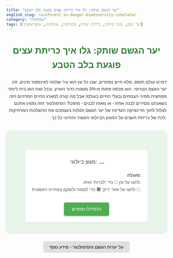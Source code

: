 ```yaml
---
title: "יער הגשם שותק: גלו איך כריתת עצים פוגעת בלב הטבע"
english_slug: rainforest-in-danger-biodiversity-simulator
category: "אקולוגיה"
tags: [יער גשם, מגוון ביולוגי, כריתת יערות, סימולציה, אקולוגיה, אינטראקטיבי]
---
```

<h1>יער הגשם שותק: גלו איך כריתת עצים פוגעת בלב הטבע</h1>
<p>דמיינו עולם תוסס, מלא חיים נסתרים, שבו כל עץ הוא עיר שלמה לאינספור מינים. זהו יער הגשם הטרופי. הוא מכסה פחות מ-3% משטח כדור הארץ, ובכל זאת הוא בית ליותר ממחצית ממיני הצמחים ובעלי החיים בעולם! אבל מה קורה למארג החיים המדהים הזה כשאנחנו מסירים לבנה אחת - או מאות לבנים - מתוכו? הסימולטור הזה מזמין אתכם לצלול לתוך הדינמיקה העדינה של יער הגשם ולגלות בעצמכם את ההשלכות המרחיקות לכת של כריתת העצים על המגוון הביולוגי העשיר והחיוני כל כך.</p>

<div id="app-container">
    <div id="rainforest-grid">
        <!-- Grid cells will be inserted here by JS -->
    </div>
    <div id="controls">
        <div id="biodiversity-display">
            <span class="label">מגוון ביולוגי:</span> <span id="biodiversity-value">...</span>
        </div>
        <p class="instruction">
            <strong>פעולה:</strong>
            <br>
            לחצו על עץ <span>🌳</span> כדי 'לכרות' אותו.
            <br>
            לחצו על אזור 'ריק' <span>🟫</span> כדי לנסות ולשקם צמחייה ראשונית <span>🌿</span>.
        </p>
        <button id="reset-button">התחילו מחדש</button>
    </div>
</div>

<style>
    /* גופנים בסיסיים - ניתן להתאים בהתאם לפלטפורמה */
    body {
        font-family: 'Arial', sans-serif;
        line-height: 1.6;
        color: #333;
    }

    h1, h2 {
        color: #2e7d32; /* ירוק כהה יותר לכותרות */
        text-align: center;
    }

    p {
        text-align: right;
        margin-bottom: 1em;
    }

    #app-container {
        display: flex;
        flex-direction: column; /* Stack grid and controls vertically */
        align-items: center;
        gap: 30px; /* Increased space */
        margin-top: 30px;
        padding: 30px;
        background-color: #e8f5e9; /* Very light green background */
        border-radius: 12px; /* More rounded corners */
        box-shadow: 0 4px 8px rgba(0, 0, 0, 0.1); /* Subtle shadow */
    }

    #rainforest-grid {
        display: grid;
        border: none; /* Remove main border */
        background-color: #fff; /* White background for the grid area */
        box-shadow: 0 2px 5px rgba(0, 0, 0, 0.05); /* Subtle shadow for grid */
         /* Grid columns will be set by JS based on grid size */
    }

    .grid-cell {
        width: 30px; /* Slightly larger cells */
        height: 30px; /* Slightly larger cells */
        box-sizing: border-box; /* Include border/padding in dimensions */
        cursor: pointer;
        display: flex;
        align-items: center;
        justify-content: center;
        font-size: 1.4em; /* Larger emoji */
        user-select: none; /* Prevent selecting emoji text */
        transition: background-color 0.4s ease, transform 0.2s ease, opacity 0.4s ease; /* Smooth transitions */
        border: 1px solid rgba(255, 255, 255, 0.5); /* Subtle light border */
    }

    /* Cell type styles */
    .cell-type-0 { /* Empty / Clearing */
        background-color: #d4c29b; /* Light brown/soil */
        border-color: #c0ae8c;
    }

    .cell-type-1 { /* Vegetation / Undergrowth */
        background-color: #a2c585; /* Soft green */
         border-color: #8ea375;
    }

    .cell-type-2 { /* Tree / Canopy */
        background-color: #5a923f; /* Rich forest green */
        border-color: #4a7d34;
    }

    /* Hover effect */
    .grid-cell:hover {
        transform: scale(1.05); /* Grow slightly on hover */
        box-shadow: 0 0 8px rgba(0, 0, 0, 0.2); /* Add shadow on hover */
        z-index: 1; /* Bring hovered cell to front */
    }

     /* Animation class for cutting */
    .grid-cell.cutting {
        transform: scale(0.8); /* Shrink slightly */
        opacity: 0.5; /* Fade slightly */
    }

     /* Animation class for growing */
    .grid-cell.growing {
        transform: scale(1.1); /* Grow slightly */
        opacity: 0.8; /* Fade in */
    }


    #controls {
        text-align: center;
        background-color: #ffffff; /* White background for controls */
        padding: 20px;
        border-radius: 8px;
        box-shadow: 0 2px 5px rgba(0, 0, 0, 0.05);
    }

    #biodiversity-display {
        font-size: 1.5em; /* Larger font */
        font-weight: bold;
        margin-bottom: 15px; /* More space */
        color: #1b5e20; /* Dark green */
    }

    #biodiversity-display .label {
         font-weight: normal; /* Label is not bold */
         font-size: 0.8em; /* Label slightly smaller */
         color: #424242; /* Dark grey */
         margin-left: 5px;
    }

    #biodiversity-value {
        color: #388e3c; /* Medium green */
         transition: color 0.5s ease, transform 0.3s ease; /* Animation for value change */
         display: inline-block; /* Needed for transform */
    }

    /* Animation for biodiversity value change */
    #biodiversity-value.changed {
        color: #c62828; /* Red color on decrease */
         transform: scale(1.1);
    }

    .instruction {
        font-size: 1em;
        color: #555;
        margin-bottom: 20px;
    }

    #reset-button {
        display: inline-block;
        margin-top: 10px;
        padding: 12px 25px; /* Larger padding */
        font-size: 1.1em; /* Larger text */
        cursor: pointer;
        background-color: #4caf50; /* Green */
        color: white;
        border: none;
        border-radius: 5px; /* Rounded button */
        transition: background-color 0.3s ease, transform 0.1s ease;
        box-shadow: 0 2px 5px rgba(0, 0, 0, 0.2);
    }

    #reset-button:hover {
        background-color: #388e3c; /* Darker green on hover */
        transform: translateY(-1px); /* Lift button slightly */
    }

    #reset-button:active {
         transform: translateY(0); /* Press button */
         box-shadow: 0 1px 3px rgba(0, 0, 0, 0.2);
    }


    #toggle-explanation {
        display: block;
        margin: 30px auto 20px auto; /* Adjust margin */
        padding: 10px 20px;
        font-size: 1em;
        cursor: pointer;
        background-color: #e0e0e0; /* Light grey */
        border: none;
        border-radius: 5px;
        transition: background-color 0.3s ease;
    }

     #toggle-explanation:hover {
        background-color: #d5d5d5; /* Darker grey on hover */
     }


    #explanation {
        margin-top: 20px;
        padding: 25px; /* More padding */
        background-color: #e1f5fe; /* Very light blue background */
        border-left: 6px solid #03a9f4; /* Cyan border */
        border-radius: 8px;
        direction: rtl; /* Ensure text is right-to-left */
        text-align: right; /* Align text to the right */
         box-shadow: 0 2px 5px rgba(0, 0, 0, 0.05);
    }

    #explanation h2 {
        color: #0277bd; /* Dark blue */
        border-bottom: 1px solid #b3e5fc; /* Lighter cyan border */
        padding-bottom: 8px; /* More padding */
        margin-top: 15px;
        margin-bottom: 15px; /* More margin */
        text-align: right; /* Align explanation headers right */
    }

     #explanation p {
        margin-bottom: 12px; /* More space between paragraphs */
        line-height: 1.7; /* More comfortable line height */
        color: #444; /* Slightly softer text color */
     }

     #explanation p strong {
         color: #01579b; /* Darker blue for emphasis */
     }

      .grid-cell .emoji {
         display: inline-block; /* Needed for transform */
         transition: transform 0.3s ease;
      }


</style>

<button id="toggle-explanation">על יערות הגשם והסימולטור - מידע נוסף</button>

<div id="explanation" style="display: none;">
    <h2>יער גשם טרופי - מערכת אקולוגית תוססת</h2>
    <p>יערות הגשם הטרופיים הם פלא טבעי - אזורים ספוגי גשם, שופעי חום וירוק, המכסים פחות משלושה אחוזים מכדור הארץ אך מהווים משכן ליותר ממחצית המגוון הביולוגי העולמי! תנאי האקלים היציבים לאורך מיליוני שנים אפשרו התפתחות של רשת קשרים מורכבת בין מינים, היוצרים מערכת אקולוגית יציבה ועמידה להפליא - כל עוד היא שלמה.</p>

    <h2>רשת החיים המורכבת</h2>
    <p>ביער גשם, אין מין שחי לבדו. עצים ענקיים מספקים לא רק חמצן, אלא גם מזון, מחסה, אתרי קינון ורבייה לאלפי מיני חיות, חרקים וצמחים אחרים. צמחים אפיפיטיים כמו סחלבים ושרכים נצמדים לגזעי העצים, בעלי חיים תלויים בפירות או בפרחים ספציפיים, וכל שרשרת מזון קשורה בסופו של דבר לצמחייה העשירה. אפילו הקרקע התוססת מתחת לעצים, העשירה בפטריות וחיידקים, תלויה בחומר האורגני שמגיע מהם. הסימולטור שלנו מדגים, בפשטות, איך הסרת עץ אחד יכולה להשפיע על מינים רבים שתלויים בו או בסביבה שהוא יוצר.</p>

    <h2>הסכנה: כריתת יערות</h2>
    <p>לצערנו, יערות הגשם נעלמים בקצב מדאיג. שטחים עצומים נכרתים או נשרפים כדי לפנות מקום לחקלאות (בעיקר גידול בקר וגידולי שמן דקלים וסויה), כרייה, כריתת עצים לתעשיית העץ, ובניית דרכים ותשתיות. ההרס הפיזי הזה הוא רק ההתחלה. כאשר העצים נעלמים, המיקרו-אקלים משתנה דרמטית - הטמפרטורה עולה, הלחות יורדת, והאדמה נחשפת לשמש ולגשמים חזקים, מה שמוביל לשחיקה מהירה. מחזורי המים והחומרים המזינים משתבשים. פתאום, סביבה שהייתה מושלמת למינים רבים הופכת להיות עוינת.</p>

    <h2>מה קורה למגוון הביולוגי?</h2>
    <p>התוצאה הישירה של ההרס הזה היא אובדן דרמטי של מגוון ביולוגי. מינים רבים, במיוחד אלו המומחים לסביבה ספציפית (כמו עכבישים החיים רק על סוג מסוים של עלה, או קופים הניזונים רק מפירות עץ מסוים), מאבדים את ביתם ומקור מחייתם ונכחדים מקומית או אפילו גלובלית. גם מינים פחות ספציפיים נפגעים כאשר שטח היער מתכווץ ומתפצל לאזורים קטנים ומבודדים (פירגמנטציה). אוכלוסיות מינים מצטמצמות, מה שהופך אותן לפגיעות יותר למחלות ושינויים סביבתיים. הסמולטור ממחיש איך כל "נקודה" ירוקה על המפה היא פוטנציאל לקיום של מספר מינים, ואיך הסרתה פוגעת באופן מיידי בפוטנציאל הזה.</p>

    <h2>חשיבות השימור</h2>
    <p>שמירה על יערות הגשם אינה רק עניין של אהבת טבע. יערות אלו ממלאים תפקיד קריטי בוויסות האקלים העולמי, הם מאגר ענק של פחמן, והם משפיעים על דפוסי גשם גם באזורים מרוחקים. הם גם מספקים משאבים יקרים מפז - ממזון ותרופות ועד ידע מסורתי של עמים ילידים. אובדן יערות הגשם והמגוון הביולוגי שלהם הוא איום ישיר על יציבות כדור הארץ כפי שאנו מכירים אותה.</p>
</div>

<script>
    document.addEventListener('DOMContentLoaded', () => {
        const gridContainer = document.getElementById('rainforest-grid');
        const biodiversityValueSpan = document.getElementById('biodiversity-value');
        const toggleExplanationButton = document.getElementById('toggle-explanation');
        const explanationDiv = document.getElementById('explanation');
        const resetButton = document.getElementById('reset-button');

        const GRID_SIZE = 20; // 20x20 grid
        const CELL_SIZE = 30; // Pixels - Matches CSS
        const CELL_TYPES = {
            EMPTY: 0, // Clearing / Soil
            VEGETATION: 1, // Undergrowth / Bushes
            TREE: 2 // Canopy / Mature Tree
        };
        let grid = []; // 2D array to store cell types

        // Define species habitat rules (simplified & potentially expanded slightly)
        // Each function returns true if the cell at (r, c) contributes to the habitat
        // of an abstract "species group" based on local conditions.
        const speciesRules = [
            // Species Group 1: Deep Forest Dwellers (Need Tree cell)
            (r, c, currentGrid) => currentGrid[r][c] === CELL_TYPES.TREE,
            // Species Group 2: Canopy Specialists (Need Tree + at least one Tree neighbor)
            (r, c, currentGrid) => currentGrid[r][c] === CELL_TYPES.TREE && countNeighbors(r, c, CELL_TYPES.TREE, currentGrid) >= 1,
            // Species Group 3: Undergrowth & Edge (Need Vegetation + at least one Tree neighbor & one Vegetation neighbor)
            (r, c, currentGrid) => currentGrid[r][c] === CELL_TYPES.VEGETATION && hasNeighbor(r, c, CELL_TYPES.TREE, currentGrid) && hasNeighbor(r, c, CELL_TYPES.VEGETATION, currentGrid),
             // Species Group 4: Shrubland/Clearing proximity (Need Vegetation or Empty + adjacent to both Empty and Vegetation)
             (r, c, currentGrid) => (currentGrid[r][c] === CELL_TYPES.EMPTY || currentGrid[r][c] === CELL_TYPES.VEGETATION) && hasNeighbor(r, c, CELL_TYPES.EMPTY, currentGrid) && hasNeighbor(r, c, CELL_TYPES.VEGETATION, currentGrid),
             // Species Group 5: Large Canopy Ecosystem (Need Tree + at least two Tree neighbors)
            (r, c, currentGrid) => currentGrid[r][c] === CELL_TYPES.TREE && countNeighbors(r, c, CELL_TYPES.TREE, currentGrid) >= 2,
             // Species Group 6: Pioneer Species (Need Empty + adjacent to Vegetation) - colonize clearings
             (r, c, currentGrid) => currentGrid[r][c] === CELL_TYPES.EMPTY && hasNeighbor(r, c, CELL_TYPES.VEGETATION, currentGrid),
        ];

        // Helper function to get neighbors (includes diagonals)
        function getNeighbors(r, c, currentGrid) {
            const neighbors = [];
            for (let dr = -1; dr <= 1; dr++) {
                for (let dc = -1; dc <= 1; dc++) {
                    if (dr === 0 && dc === 0) continue; // Skip the cell itself
                    const nr = r + dr;
                    const nc = c + dc;
                    // Check bounds
                    if (nr >= 0 && nr < GRID_SIZE && nc >= 0 && nc < GRID_SIZE) {
                        neighbors.push({ r: nr, c: nc, type: currentGrid[nr][nc], element: getCellElement(nr, nc) }); // Include element reference
                    }
                }
            }
            return neighbors;
        }

         // Helper function to check if a cell has a neighbor of a specific type
        function hasNeighbor(r, c, type, currentGrid) {
             const neighbors = getNeighbors(r, c, currentGrid);
             return neighbors.some(neighbor => neighbor.type === type);
        }

        // Helper function to count neighbors of a specific type
        function countNeighbors(r, c, type, currentGrid) {
             const neighbors = getNeighbors(r, c, currentGrid);
             return neighbors.filter(neighbor => neighbor.type === type).length;
        }

        // Helper function to get a cell's DOM element
        function getCellElement(r, c) {
             return gridContainer.querySelector(`.grid-cell[data-row="${r}"][data-col="${c}"]`);
        }


        // Function to calculate biodiversity index
        function calculateBiodiversity(currentGrid) {
            let totalBiodiversity = 0;
            for (let r = 0; r < GRID_SIZE; r++) {
                for (let c = 0; c < GRID_SIZE; c++) {
                    // For each cell, check which species groups can exist there based on the rules
                    speciesRules.forEach(rule => {
                        if (rule(r, c, currentGrid)) {
                            totalBiodiversity++; // Increment for every potential species group 'spot'
                        }
                    });
                }
            }
            return totalBiodiversity;
        }

        // Function to render the initial grid
        function renderGrid() {
            gridContainer.innerHTML = ''; // Clear existing grid
            gridContainer.style.gridTemplateColumns = `repeat(${GRID_SIZE}, ${CELL_SIZE}px)`;

            for (let r = 0; r < GRID_SIZE; r++) {
                for (let c = 0; c < GRID_SIZE; c++) {
                    const cell = document.createElement('div');
                    cell.classList.add('grid-cell', `cell-type-${grid[r][c]}`);
                    cell.dataset.row = r;
                    cell.dataset.col = c;

                     // Add a nested span for emoji/content to control animations
                    const cellContent = document.createElement('span');
                    cellContent.classList.add('emoji');
                    if (grid[r][c] === CELL_TYPES.TREE) cellContent.textContent = '🌳';
                    else if (grid[r][c] === CELL_TYPES.VEGETATION) cellContent.textContent = '🌿';
                     else cellContent.textContent = '🟫'; // Use brown square for empty
                     cell.appendChild(cellContent);


                    cell.addEventListener('click', handleCellClick);
                    gridContainer.appendChild(cell);
                }
            }
        }

        // Function to update a single cell's appearance
        // This function is now called when a cell changes AND when its neighbor changes
        function updateCellAppearance(r, c) {
            const cellElement = getCellElement(r, c);
            if (cellElement) {
                const currentType = grid[r][c];
                 const cellContent = cellElement.querySelector('.emoji');

                // Remove all previous type classes
                cellElement.classList.remove(
                    `cell-type-${CELL_TYPES.EMPTY}`,
                    `cell-type-${CELL_TYPES.VEGETATION}`,
                    `cell-type-${CELL_TYPES.TREE}`
                );
                // Add the current type class
                cellElement.classList.add(`cell-type-${currentType}`);

                 // Update emoji with transition
                 cellContent.style.transform = 'scale(0.5)'; // Shrink before changing
                 cellContent.style.opacity = '0.5';
                 setTimeout(() => { // Allow transition to happen before changing content
                      if (currentType === CELL_TYPES.TREE) cellContent.textContent = '🌳';
                      else if (currentType === CELL_TYPES.VEGETATION) cellContent.textContent = '🌿';
                      else cellContent.textContent = '🟫';
                      cellContent.style.transform = 'scale(1)'; // Grow back to normal size
                      cellContent.style.opacity = '1';
                 }, 200); // Half of the CSS transition duration


                // Add temporary animation classes if needed (currently handled by CSS transitions on default classes)
                // If more complex animations were needed, add class here and remove after timeout
            }
        }


        // Handle cell click
        function handleCellClick(event) {
            const cellElement = event.target.closest('.grid-cell'); // Ensure we get the cell div
            if (!cellElement) return; // Safeguard

            const r = parseInt(cellElement.dataset.row);
            const c = parseInt(cellElement.dataset.col);
            const originalType = grid[r][c];
            let typeChanged = false;


            // Interaction logic:
            // Click Tree (2) -> Empty (0) [Cut]
            // Click Empty (0) -> Vegetation (1) [Limited regrowth]
            // Click Vegetation (1) -> Vegetation (1) [No change on click for now, could add decay?]

            if (grid[r][c] === CELL_TYPES.TREE) {
                grid[r][c] = CELL_TYPES.EMPTY; // Cut the tree
                cellElement.classList.add('cutting'); // Add animation class
                setTimeout(() => cellElement.classList.remove('cutting'), 400); // Remove class after animation
                typeChanged = true;

            } else if (grid[r][c] === CELL_TYPES.EMPTY) {
                 grid[r][c] = CELL_TYPES.VEGETATION; // Allow some regrowth in empty areas
                 cellElement.classList.add('growing'); // Add animation class
                 setTimeout(() => cellElement.classList.remove('growing'), 400); // Remove class after animation
                 typeChanged = true;
            }
            // If Vegetation, do nothing on click.

            if (typeChanged) {
                // Update the clicked cell visually
                updateCellAppearance(r, c);

                // Update appearance of neighbors as their 'context' might have changed
                const neighbors = getNeighbors(r, c, grid); // Use the *updated* grid state
                neighbors.forEach(neighbor => {
                     updateCellAppearance(neighbor.r, neighbor.c);
                });

                 // Recalculate and update biodiversity for the entire grid
                 updateBiodiversityDisplay();
            }
        }

        // Update biodiversity display
        function updateBiodiversityDisplay() {
            const oldBiodiversity = parseInt(biodiversityValueSpan.textContent) || 0;
            const newBiodiversity = calculateBiodiversity(grid);

            biodiversityValueSpan.textContent = newBiodiversity;

            // Add animation class if biodiversity decreased significantly
            if (newBiodiversity < oldBiodiversity) {
                 biodiversityValueSpan.classList.add('changed');
                 setTimeout(() => {
                      biodiversityValueSpan.classList.remove('changed');
                      // Optional: Add a class for increase animation too if desired
                      // else if (newBiodiversity > oldBiodiversity) { biodiversityValueSpan.classList.add('increased'); }
                 }, 600); // Animation duration
            } else {
                // Ensure no animation class if no significant change or increased
                 biodiversityValueSpan.classList.remove('changed');
                 // biodiversityValueSpan.classList.remove('increased');
            }
        }

        // Initialize grid
        function initializeGrid() {
            grid = [];
            // Fill the grid mostly with trees (type 2) and some vegetation (type 1)
            // Use a simple random distribution biased towards trees, but ensuring some variability
            const treeRatio = 0.75; // 75% trees initially
            const vegetationRatio = 0.2; // 20% vegetation
            // The rest will be empty (0.05)

            for (let r = 0; r < GRID_SIZE; r++) {
                grid[r] = [];
                for (let c = 0; c < GRID_SIZE; c++) {
                    const rand = Math.random();
                    if (rand < treeRatio) {
                        grid[r][c] = CELL_TYPES.TREE;
                    } else if (rand < treeRatio + vegetationRatio) {
                        grid[r][c] = CELL_TYPES.VEGETATION;
                    } else {
                        grid[r][c] = CELL_TYPES.EMPTY;
                    }
                }
            }
             // Ensure at least a few empty spots and vegetation spots exist if purely random resulted in none
             let emptyCount = 0;
             let vegCount = 0;
             for(let r=0; r<GRID_SIZE; r++) {
                 for(let c=0; c<GRID_SIZE; c++) {
                     if (grid[r][c] === CELL_TYPES.EMPTY) emptyCount++;
                     if (grid[r][c] === CELL_TYPES.VEGETATION) vegCount++;
                 }
             }
             if (emptyCount < 5) { grid[Math.floor(GRID_SIZE/2)][Math.floor(GRID_SIZE/2)] = CELL_TYPES.EMPTY; }
             if (vegCount < 5) { grid[Math.floor(GRID_SIZE/4)][Math.floor(GRID_SIZE/4)] = CELL_TYPES.VEGETATION; }

        }

        // Reset simulation
        function resetSimulation() {
             initializeGrid();
             renderGrid(); // Full re-render on reset is fine
             updateBiodiversityDisplay(); // Initial biodiversity display
        }

        // Toggle explanation visibility
        toggleExplanationButton.addEventListener('click', () => {
            const isHidden = explanationDiv.style.display === 'none';
            explanationDiv.style.display = isHidden ? 'block' : 'none';
            toggleExplanationButton.textContent = isHidden ? 'הסתר מידע נוסף' : 'על יערות הגשם והסימולטור - מידע נוסף';
        });

        // Add reset button listener
        resetButton.addEventListener('click', resetSimulation);


        // Initial setup on load
        resetSimulation(); // Call reset to initialize and render
    });
</script>
```